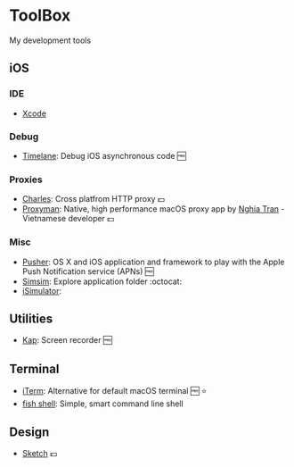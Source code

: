 # ToolBox
My development tools 

## iOS

### IDE
- [Xcode](https://developer.apple.com/xcode/) 

### Debug
- [Timelane](https://github.com/icanzilb/Timelane): Debug iOS asynchronous code 🆓

### Proxies
- [Charles](https://www.charlesproxy.com/): Cross platfrom HTTP proxy 💵
- [Proxyman](https://proxyman.io/): Native, high performance macOS proxy app by [Nghia Tran](https://www.facebook.com/nghia.tran.9883) - Vietnamese developer 💵

### Misc
- [Pusher](https://github.com/noodlewerk/NWPusher): OS X and iOS application and framework to play with the Apple Push Notification service (APNs) 🆓
- [Simsim](https://github.com/dsmelov/simsim): Explore application folder :octocat:
- [iSimulator](https://github.com/wigl/iSimulator): 

## Utilities
- [Kap](https://getkap.co/): Screen recorder 🆓

## Terminal
- [iTerm](https://www.iterm2.com/): Alternative for default macOS terminal 🆓 ⭐️
- [fish shell](https://fishshell.com/): Simple, smart command line shell 

## Design
- [Sketch](https://www.sketch.com/get/) 💵
